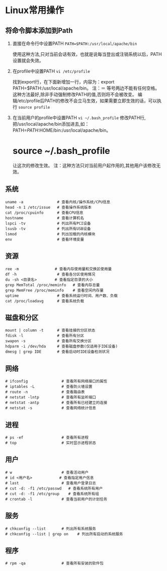 # Linux常用操作

## 将命令脚本添加到Path

 1. 直接在命令行中设置PATH
     ```PATH=$PATH:/usr/local/apache/bin```

     使用这种方法,只对当前会话有效，也就是说每当登出或注销系统以后，PATH设置就会失效。 

 1. 在profile中设置PATH
    ```vi /etc/profile```

     找到export行，在下面新增加一行，内容为：export PATH=$PATH:/usr/local/apache/bin。
     注：＝ 等号两边不能有任何空格。这种方法最好,除非手动强制修改PATH的值,否则将不会被改变。
     编辑/etc/profile后PATH的修改不会立马生效，如果需要立即生效的话，可以执行
     ```source profile```

 1. 在当前用户的profile中设置PATH
     ```vi ~/.bash_profile```
     修改PATH行,把/usr/local/apache/bin添加进去,如：PATH=$PATH:$HOME/bin:/usr/local/apache/bin。
     # source ~/.bash_profile
     让这次的修改生效。
     注：这种方法只对当前用户起作用的,其他用户该修改无效。  


## 系统

```
uname -a               # 查看内核/操作系统/CPU信息
head -n 1 /etc/issue   # 查看操作系统版本
cat /proc/cpuinfo      # 查看CPU信息
hostname               # 查看计算机名
lspci -tv              # 列出所有PCI设备
lsusb -tv              # 列出所有USB设备
lsmod                  # 列出加载的内核模块
env                    # 查看环境变量
```

## 资源

```
ree -m                # 查看内存使用量和交换区使用量
df -h                  # 查看各分区使用情况
du -sh <目录名>        # 查看指定目录的大小
grep MemTotal /proc/meminfo   # 查看内存总量
grep MemFree /proc/meminfo    # 查看空闲内存量
uptime                 # 查看系统运行时间、用户数、负载
cat /proc/loadavg      # 查看系统负载
```

## 磁盘和分区

```
mount | column -t      # 查看挂接的分区状态
fdisk -l               # 查看所有分区
swapon -s              # 查看所有交换分区
hdparm -i /dev/hda     # 查看磁盘参数(仅适用于IDE设备)
dmesg | grep IDE       # 查看启动时IDE设备检测状况
```

## 网络

```
# ifconfig               # 查看所有网络接口的属性
# iptables -L            # 查看防火墙设置
# route -n               # 查看路由表
# netstat -lntp          # 查看所有监听端口
# netstat -antp          # 查看所有已经建立的连接
# netstat -s             # 查看网络统计信息
```

## 进程

```
# ps -ef                 # 查看所有进程
# top                    # 实时显示进程状态
```

## 用户
```
# w                      # 查看活动用户
# id <用户名>            # 查看指定用户信息
# last                   # 查看用户登录日志
# cut -d: -f1 /etc/passwd   # 查看系统所有用户
# cut -d: -f1 /etc/group    # 查看系统所有组
# crontab -l             # 查看当前用户的计划任务

```

## 服务

```
# chkconfig --list       # 列出所有系统服务
# chkconfig --list | grep on    # 列出所有启动的系统服务
```

## 程序

```
# rpm -qa                # 查看所有安装的软件包
```